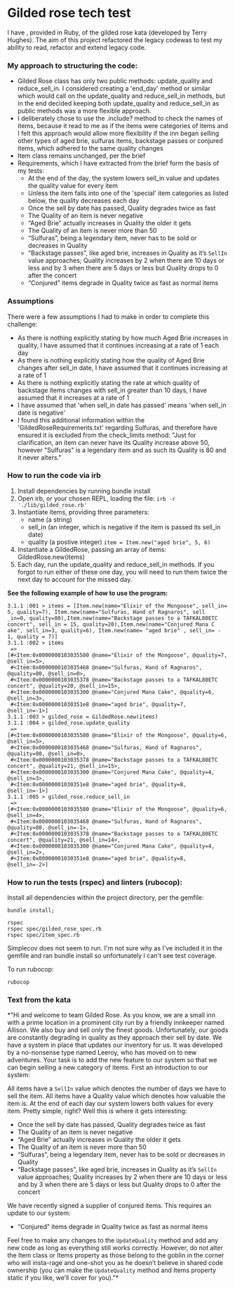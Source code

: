 # Gilded rose tech test

I have , provided in Ruby, of the gilded rose kata (developed by Terry Hughes). The aim of this project refactored the legacy codewas to test my ability to read, refactor and extend legacy code.

### My approach to structuring the code: 
* Gilded Rose class has only two public methods: update_quality and reduce_sell_in. I considered creating a 'end_day' method or similar which would call on the update_quality and reduce_sell_in methods, but in the end decided keeping both update_quality and reduce_sell_in as public methods was a more flexible approach.
* I deliberately chose to use the .include? method to check the names of items, because it read to me as if the items were categories of items and I felt this approach would allow more flexibility if the inn began selling other types of aged brie, sulfuras items, backstage passes or conjured items, which adhered to the same quality changes
* Item class remains unchanged, per the brief
* Requirements, which I have extracted from the brief form the basis of my tests:
   - At the end of the day, the system lowers sell_in value and updates the quality value for every item
   - Unless the item falls into one of the 'special' item categories as listed below, the quality decreases each day
   - Once the sell by date has passed, Quality degrades twice as fast
   - The Quality of an item is never negative
   - “Aged Brie” actually increases in Quality the older it gets
   - The Quality of an item is never more than 50
   - “Sulfuras”, being a legendary item, never has to be sold or decreases in Quality
   - “Backstage passes”, like aged brie, increases in Quality as it’s `SellIn` value approaches; Quality increases by 2 when there are 10 days or less and by 3 when there are 5 days or less but Quality drops to 0 after the concert
   - “Conjured” items degrade in Quality twice as fast as normal items

### Assumptions
There were a few assumptions I had to make in order to complete this challenge:
* As there is nothing explicitly stating by how much Aged Brie increases in quality, I have assumed that it continues increasing at a rate of 1 each day
* As there is nothing explicitly stating how the quality of Aged Brie changes after sell_in date, I have assumed that it continues increasing at a rate of 1
* As there is nothing explicitly stating the rate at which quality of backstage items changes with sell_in greater than 10 days, I have assumed that it increases at a rate of 1
* I have assumed that 'when sell_in date has passed' means 'when sell_in date is negative'
* I found this additional information within the 'GildedRoseRequirements.txt' regarding Sulfuras, and therefore have ensured it is excluded from the check_limits method:
"Just for clarification, an item can never have its Quality increase above 50, however "Sulfuras" is a
legendary item and as such its Quality is 80 and it never alters."

### How to run the code via irb
1. Install dependencies by running bundle install
2. Open irb, or your chosen REPL, loading the file:
``` irb -r './lib/gilded_rose.rb' ```
3. Instantiate items, providing three parameters: 
   * name (a string)
   * sell_in (an integer, which is negative if the item is passed its sell_in date)
   * quality (a postive integer)
``` item = Item.new("aged brie", 5, 6) ```
4. Instantiate a GildedRose, passing an array of items: 
GildedRose.new(items)
5. Each day, run the update_quality and reduce_sell_in methods. If you forgot to run either of these one day, you will need to run them twice the next day to account for the missed day.

**See the following example of how to use the program:** 
```
3.1.1 :001 > items = [Item.new(name="Elixir of the Mongoose", sell_in= 5, quality=7), Item.new(name="Sulfuras, Hand of Ragnaros", sell
_in=0, quality=80),Item.new(name="Backstage passes to a TAFKAL80ETC concert", sell_in = 15, quality=20),Item.new(name="Conjured Mana C
ake", sell_in=3, quality=6), Item.new(name= "aged brie" , sell_in= - 1, quality = 7)]
3.1.1 :002 > items
 => 
[#<Item:0x0000000103035580 @name="Elixir of the Mongoose", @quality=7, @sell_in=5>, 
 #<Item:0x0000000103035468 @name="Sulfuras, Hand of Ragnaros", @quality=80, @sell_in=0>,
 #<Item:0x0000000103035378 @name="Backstage passes to a TAFKAL80ETC concert", @quality=20, @sell_in=15>,
 #<Item:0x0000000103035300 @name="Conjured Mana Cake", @quality=6, @sell_in=3>,     
 #<Item:0x00000001030351e8 @name="aged brie", @quality=7, @sell_in=-1>]   
3.1.1 :003 > gilded_rose = GildedRose.new(items)  
3.1.1 :004 > gilded_rose.update_quality
 => 
[#<Item:0x0000000103035580 @name="Elixir of the Mongoose", @quality=6, @sell_in=5>,
 #<Item:0x0000000103035468 @name="Sulfuras, Hand of Ragnaros", @quality=80, @sell_in=0>,
 #<Item:0x0000000103035378 @name="Backstage passes to a TAFKAL80ETC concert", @quality=21, @sell_in=15>,
 #<Item:0x0000000103035300 @name="Conjured Mana Cake", @quality=4, @sell_in=3>,
 #<Item:0x00000001030351e8 @name="aged brie", @quality=8, @sell_in=-1>] 
3.1.1 :005 > gilded_rose.reduce_sell_in
 => 
[#<Item:0x0000000103035580 @name="Elixir of the Mongoose", @quality=6, @sell_in=4>,
 #<Item:0x0000000103035468 @name="Sulfuras, Hand of Ragnaros", @quality=80, @sell_in=-1>,
 #<Item:0x0000000103035378 @name="Backstage passes to a TAFKAL80ETC concert", @quality=21, @sell_in=14>,
 #<Item:0x0000000103035300 @name="Conjured Mana Cake", @quality=4, @sell_in=2>,
 #<Item:0x00000001030351e8 @name="aged brie", @quality=8, @sell_in=-2>] 
```
### How to run the tests (rspec) and linters (rubocop): 
Install all dependencies within the project directory, per the gemfile: 
```
bundle install;
```
``` 
rspec
rspec spec/gilded_rose_spec.rb
rspec spec/item_spec.rb
```
Simplecov does not seem to run. I'm not sure why as I've included it in the gemfile and ran bundle install so unfortunately I can't see test coverage. 

To run rubocop: 
```
rubocop
```

### Text from the kata

*"Hi and welcome to team Gilded Rose. As you know, we are a small inn with a prime location in a prominent city run by a friendly innkeeper named Allison. We also buy and sell only the finest goods. Unfortunately, our goods are constantly degrading in quality as they approach their sell by date. We have a system in place that updates our inventory for us. It was developed by a no-nonsense type named Leeroy, who has moved on to new adventures. Your task is to add the new feature to our system so that we can begin selling a new category of items. First an introduction to our system:

All items have a `SellIn` value which denotes the number of days we have to sell the item. All items have a Quality value which denotes how valuable the item is. At the end of each day our system lowers both values for every item. Pretty simple, right? Well this is where it gets interesting:

- Once the sell by date has passed, Quality degrades twice as fast
- The Quality of an item is never negative
- “Aged Brie” actually increases in Quality the older it gets
- The Quality of an item is never more than 50
- “Sulfuras”, being a legendary item, never has to be sold or decreases in Quality
- “Backstage passes”, like aged brie, increases in Quality as it’s `SellIn` value approaches; Quality increases by 2 when there are 10 days or less and by 3 when there are 5 days or less but Quality drops to 0 after the concert

We have recently signed a supplier of conjured items. This requires an update to our system:

* “Conjured” items degrade in Quality twice as fast as normal items

Feel free to make any changes to the `UpdateQuality` method and add any new code as long as everything still works correctly. However, do not alter the Item class or Items property as those belong to the goblin in the corner who will insta-rage and one-shot you as he doesn’t believe in shared code ownership (you can make the `UpdateQuality` method and Items property static if you like, we’ll cover for you)."*
